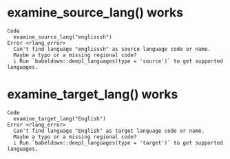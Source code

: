 # examine_source_lang() works

    Code
      examine_source_lang("englisssh")
    Error <rlang_error>
      Can't find language "englisssh" as source language code or name.
      Maybe a typo or a missing regional code?
      i Run `babeldown::deepl_languages(type = 'source')` to get supported languages.

# examine_target_lang() works

    Code
      examine_target_lang("English")
    Error <rlang_error>
      Can't find language "English" as target language code or name.
      Maybe a typo or a missing regional code?
      i Run `babeldown::deepl_languages(type = 'target')` to get supported languages.

